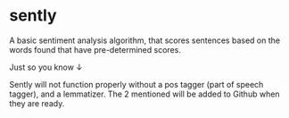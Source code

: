# sently
A basic sentiment analysis algorithm, that scores sentences based on the words found that have pre-determined scores.

Just so you know ↓

Sently will not function properly without a pos tagger (part of speech tagger), and a lemmatizer. The 2 mentioned will be added to Github when they are ready.
